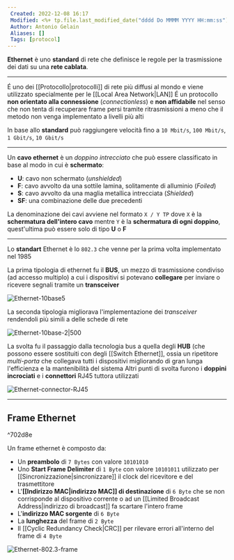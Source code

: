 ```yaml
---
 Created: 2022-12-08 16:17
 Modified: <%+ tp.file.last_modified_date("dddd Do MMMM YYYY HH:mm:ss") %>
 Author: Antonio Gelain
 Aliases: []
 Tags: [protocol]
---
```


**Ethernet** è uno **standard** di rete che definisce le regole per la trasmissione dei dati su una **rete cablata**.

---

É uno dei [[Protocollo|protocolli]] di rete più diffusi al mondo e viene utilizzato specialmente per le [[Local Area Network|LAN]]
É un protocollo **non orientato alla connessione** (*connectionless*) e **non affidabile** nel senso che non tenta di recuperare frame persi tramite ritrasmissioni a meno che il metodo non venga implementato a livelli più alti

In base allo **standard** può raggiungere velocità  fino a `10 Mbit/s`, `100 Mbit/s`, `1 Gbit/s`, `10 Gbit/s`

---

Un **cavo ethernet** è un *doppino intrecciato* che può essere classificato in base al modo in cui è **schermato**:
- **U**: cavo non schermato (*unshielded*)
- **F**: cavo avvolto da una sottile lamina, solitamente di alluminio (*Foiled*)
- **S**: cavo avvolto da una maglia metallica intrecciata (*Shielded*)
- **SF**: una combinazione delle due precedenti

La denominazione dei cavi avviene nel formato `X / Y TP` dove `X` è la **schermatura dell'intero cavo** mentre `Y` è la **schermatura di ogni doppino**, quest'ultima può essere solo di tipo **U** o **F**

---

Lo **standart** Ethernet è lo `802.3` che venne per la prima volta implementato nel 1985

La prima tipologia di ethernet fu il **BUS**, un mezzo di trasmissione condiviso (ad accesso multiplo) a cui i dispositivi si potevano **collegare** per inviare o ricevere segnali tramite un **transceiver**

![Ethernet-10base5](https://rdv-files.nyc3.cdn.digitaloceanspaces.com/pub/html/files_html/3/5/2/000033520.png)

La seconda tipologia migliorava l'implementazione dei *transceiver* rendendoli più simili a delle schede di rete

![Ethernet-10base-2|500](https://encrypted-tbn0.gstatic.com/images?q=tbn:ANd9GcSWYazwWkxZgo8l79W9fOUOmCadr2BYf0MCjw&usqp=CAU)

La svolta fu il passaggio dalla tecnologia bus a quella degli **HUB** (che possono essere sostituiti con degli [[Switch Ethernet]], ossia un ripetitore *multi-porta* che collegava tutti i dispositivi migliorando di gran lunga l'efficienza e la mantenibilità del sistema
Altri punti di svolta furono i **doppini incrociati** e i **connettori** RJ45 tuttora utilizzati

![Ethernet-connector-RJ45](https://upload.wikimedia.org/wikipedia/commons/e/ef/RJ-45_TIA-568B_Right.png)

---

## Frame Ethernet

^702d8e

Un frame ethernet è composto da:
- Un **preambolo** di `7 Bytes` con valore `10101010`
- Uno **Start Frame Delimiter** di `1 Byte` con valore `10101011` utilizzato per [[Sincronizzazione|sincronizzare]] il clock del ricevitore e del trasmettitore
- L'**[[Indirizzo MAC|indirizzo MAC]] di destinazione** di `6 Byte` che se non corrisponde al dispositivo corrente o ad un [[Limited Broadcast Address|indirizzo di broadcast]] fa scartare l'intero frame
- L'**indirizzo MAC sorgente** di `6 Byte`
- La **lunghezza** del frame di `2 Byte`
- Il [[Cyclic Redundancy Check|CRC]] per rilevare errori all'interno del frame di `4 Byte`

![Ethernet-802.3-frame](https://www.gatevidyalay.com/wp-content/uploads/2018/10/Ethernet-Frame-Format-IEEE-802.3.png)